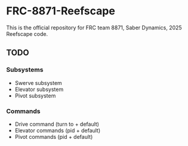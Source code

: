 ﻿# FRC-8871-Reefscape
This is the official repository for FRC team 8871, Saber Dynamics, 2025 Reefscape code.

## TODO

### Subsystems
- Swerve subsystem
- Elevator subsystem
- Pivot subsystem

### Commands
- Drive command (turn to + default)
- Elevator commands (pid + default)
- Pivot commands (pid + default)

  
